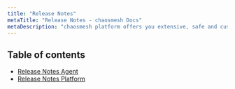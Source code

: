 ```yaml
---
title: "Release Notes"
metaTitle: "Release Notes - chaosmesh Docs"
metaDescription: "chaosmesh platform offers you extensive, safe and customizable attacks"
---
```

## Table of contents
* [Release Notes Agent](release-notes/agent)
* [Release Notes Platform](release-notes/platform)
